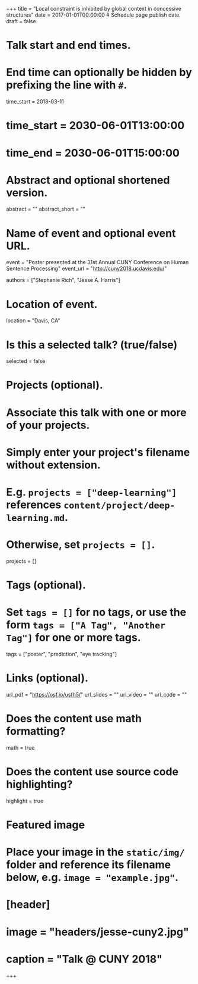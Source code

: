 +++
title = "Local constraint is inhibited by global context in concessive structures"
date = 2017-01-01T00:00:00  # Schedule page publish date.
draft = false

# Talk start and end times.
#   End time can optionally be hidden by prefixing the line with `#`.
time_start = 2018-03-11
# time_start = 2030-06-01T13:00:00
# time_end = 2030-06-01T15:00:00

# Abstract and optional shortened version.
abstract = ""
abstract_short = ""

# Name of event and optional event URL.
event = "Poster presented at the 31st Annual CUNY Conference on Human Sentence Processing"
event_url = "http://cuny2018.ucdavis.edu/"

authors = ["Stephanie Rich", "Jesse A. Harris"]

# Location of event.
location = "Davis, CA"

# Is this a selected talk? (true/false)
selected = false

# Projects (optional).
#   Associate this talk with one or more of your projects.
#   Simply enter your project's filename without extension.
#   E.g. `projects = ["deep-learning"]` references `content/project/deep-learning.md`.
#   Otherwise, set `projects = []`.
projects = []

# Tags (optional).
#   Set `tags = []` for no tags, or use the form `tags = ["A Tag", "Another Tag"]` for one or more tags.
tags = ["poster", "prediction", "eye tracking"]

# Links (optional).
url_pdf = "https://osf.io/usfh5/"
url_slides = ""
url_video = ""
url_code = ""

# Does the content use math formatting?
math = true

# Does the content use source code highlighting?
highlight = true

# Featured image
# Place your image in the `static/img/` folder and reference its filename below, e.g. `image = "example.jpg"`.
# [header]
# image = "headers/jesse-cuny2.jpg"
# caption = "Talk @ CUNY 2018"

+++
